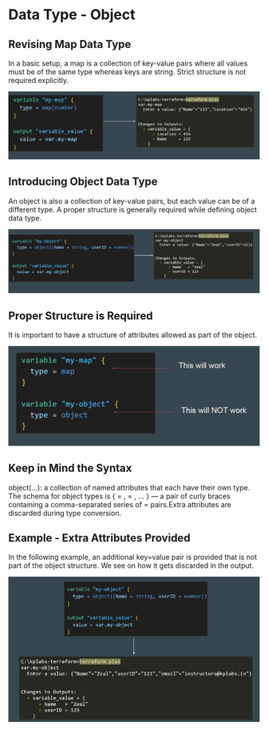 # Data Type - Object

## Revising Map Data Type

In a basic setup, a map is a collection of key-value pairs where all values must
be of the same type whereas keys are string.
Strict structure is not required explicitly.

![MY Image](images/image1.png)

## Introducing Object Data Type

An object is also a collection of key-value pairs, but each value can be of a
different type.
A proper structure is generally required while defining object data type.

![MY Image](images/image2.png)

## Proper Structure is Required

It is important to have a structure of attributes allowed as part of the object.

![MY Image](images/image3.png)

## Keep in Mind the Syntax

object(...): a collection of named attributes that each have their own type.
The schema for object types is { <KEY> = <TYPE>, <KEY> = <TYPE>, ... } — a
pair of curly braces containing a comma-separated series of <KEY> = <TYPE>
pairs.Extra attributes are discarded during type conversion.

## Example - Extra Attributes Provided

In the following example, an additional key=value pair is provided that is not part
of the object structure. We see on how it gets discarded in the output.

![MY Image](images/image4.png)